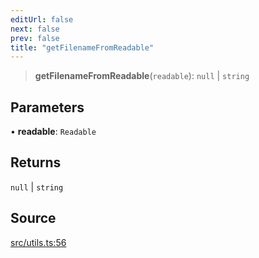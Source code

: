 ```yaml
---
editUrl: false
next: false
prev: false
title: "getFilenameFromReadable"
---
```


> **getFilenameFromReadable**(`readable`): `null` \| `string`

## Parameters

• **readable**: `Readable`

## Returns

`null` \| `string`

## Source

[src/utils.ts:56](https://github.com/eddienubes/sagetest/blob/221f70c/src/utils.ts#L56)
